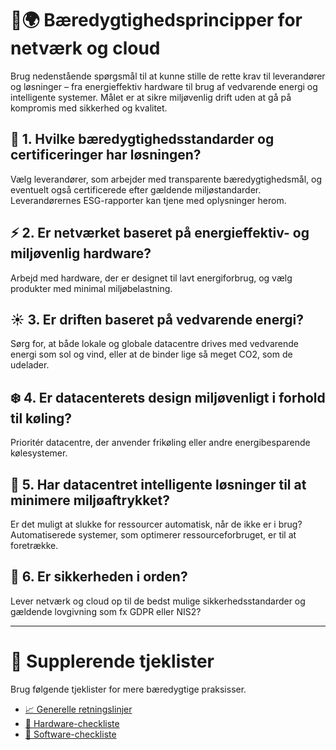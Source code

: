 # 🔌🌍 Bæredygtighedsprincipper for netværk og cloud  

Brug nedenstående spørgsmål til at kunne stille de rette krav til leverandører og løsninger – fra energieffektiv hardware til brug af vedvarende energi og intelligente systemer. Målet er at sikre miljøvenlig drift uden at gå på kompromis med sikkerhed og kvalitet.  

## 🌱 1. Hvilke bæredygtighedsstandarder og certificeringer har løsningen?  
Vælg leverandører, som arbejder med transparente bæredygtighedsmål, og eventuelt også certificerede efter gældende miljøstandarder. Leverandørernes ESG-rapporter kan tjene med oplysninger herom.  

## ⚡ 2. Er netværket baseret på energieffektiv- og miljøvenlig hardware?  
Arbejd med hardware, der er designet til lavt energiforbrug, og vælg produkter med minimal miljøbelastning.  

## ☀️ 3. Er driften baseret på vedvarende energi?  
Sørg for, at både lokale og globale datacentre drives med vedvarende energi som sol og vind, eller at de binder lige så meget CO2, som de udelader.  

## ❄️ 4. Er datacenterets design miljøvenligt i forhold til køling?  
Prioritér datacentre, der anvender frikøling eller andre energibesparende kølesystemer.  

## 🤖 5. Har datacentret intelligente løsninger til at minimere miljøaftrykket?  
Er det muligt at slukke for ressourcer automatisk, når de ikke er i brug? Automatiserede systemer, som optimerer ressourceforbruget, er til at foretrække.  

## 🔐 6. Er sikkerheden i orden?  
Lever netværk og cloud op til de bedst mulige sikkerhedsstandarder og gældende lovgivning som fx GDPR eller NIS2?  

---

# 📝 Supplerende tjeklister  

Brug følgende tjeklister for mere bæredygtige praksisser.  

- [📈 Generelle retningslinjer](./Appendix-Best-practices.md)  
- [🔌 Hardware-checkliste](./Appendix-Best-practices-Hardware.md)  
- [💾 Software-checkliste](./Appendix-Best-practices-Software.md)  
